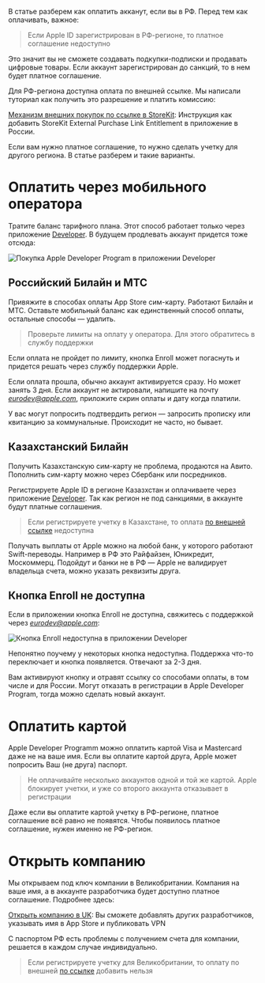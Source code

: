 В статье разберем как оплатить акканут, если вы в РФ. Перед тем как оплачивать, важное:

> Если Apple ID зарегистрирован в РФ-регионе, то платное соглашение недоступно

Это значит вы не сможете создавать подкупки-подписки и продавать цифровые товары. Если аккаунт зарегистрирован до санкций, то в нем будет платное соглашение.

Для РФ-региона доступна оплата по внешней ссылке. Мы написали туториал как получить это разрешение и платить комиссию:

[Механизм внешних покупок по ссылке в StoreKit](https://sparrowcode.io/ru/tutorials/storekit-external-purchase-link-entitlement-ru): Инструкция как добавить StoreKit External Purchase Link Entitlement в приложение в России.

Если вам нужно платное соглашение, то нужно сделать учетку для другого региона. В статье разберем и такие варианты.

# Оплатить через мобильного оператора

Тратите баланс тарифного плана. Этот способ работает только через приложение [Developer](https://apps.apple.com/us/app/apple-developer/id640199958). В будущем продлевать аккаунт придется тоже отсюда:

![Покупка Apple Developer Program в приложении Developer](https://cdn.sparrowcode.io/tutorials/pay-for-apple-developer-account-from-ru/payment.png?v=2)

## Российский Билайн и МТС

Привяжите в способах оплаты App Store сим-карту. Работают Билайн и МТС. Оставьте мобильный баланс как единственный способ оплаты, остальные способы — удалить.

> Проверьте лимиты на оплату у оператора. Для этого обратитесь в службу поддержки

Если оплата не пройдет по лимиту, кнопка Enroll может погаснуть и придется решать через службу поддержки Apple.

Если оплата прошла, обычно аккаунт активируется сразу. Но может занять 3 дня. Если аккаунт не актировали, напишите на почту *eurodev@apple.com*, приложите скрин оплаты и дату когда платили.

У вас могут попросить подтвердить регион — запросить прописку или квитанцию за коммунальные. Происходит не часто, но бывает.

## Казахстанский Билайн

Получить Казахстанскую сим-карту не проблема, продаются на Авито. Пополнить сим-карту можно через Сбербанк или посредников.

Регистрируете Apple ID в регионе Казазхстан и оплачиваете через приложение [Developer](https://apps.apple.com/us/app/apple-developer/id640199958). Так как регион не под санкциями, в аккаунте будут платные соглашения.

> Если регистрируете учетку в Казахстане, то оплата [по внешней ссылке](https://sparrowcode.io/ru/tutorials/storekit-external-purchase-link-entitlement-ru) недоступна

Получать выплаты от Apple можно на любой банк, у которого работают Swift-переводы. Например в РФ это Райфайзен, Юникредит, Москоммерц. Подойдут и банки не в РФ  — Apple не валидирует владельца счета, можно указать реквизиты друга.

## Кнопка Enroll не доступна

Если в приложении кнопка Enroll не доступна, свяжитесь с поддержкой через *eurodev@apple.com*:

![Кнопка Enroll недоступна в приложении Developer](https://cdn.sparrowcode.io/tutorials/pay-for-apple-developer-account-from-ru/enroll-disabled.png?v=2)

Непонятно поучему у некоторых кнопка недоступна. Поддержка что-то переключает и кнопка появляется. Отвечают за 2-3 дня.

Вам активируют кнопку и отравят ссылку со способами оплаты, в том числе и для России. Могут отказать в регистрации в Apple Developer Program, тогда можно сделать новый аккаунт.

# Оплатить картой

Apple Developer Programm можно оплатить картой Visa и Mastercard даже не на ваше имя. Если вы оплатите картой друга, Apple может попросить Ваш (не друга) паспорт.

> Не оплачивайте несколько аккаунтов одной и той же картой. Apple блокирует учетки, и уже со второго аккаунта отказывает в регистрации

Даже если вы оплатите картой учетку в РФ-регионе, платное соглашение всё равно не появятся. Чтобы появилось платное соглашение, нужен именно не РФ-регион.

# Открыть компанию

Мы открываем под ключ компании в Великобритании. Компания на ваше имя, а в аккаунте разработчика будет доступно платное соглашение. Подробнее здесь:

[Открыть компанию в UK](https://sparrowcode.io/ru/business/company_registration): Вы сможете добавлять других разработчиков, указывать имя в App Store и публиковать VPN

С паспортом РФ есть проблемы с получением счета для компании, решается в каждом случае индивидуально.

> Если регистрируете учетку для Великобритании, то оплату по внешней [по ссылке](https://sparrowcode.io/ru/tutorials/storekit-external-purchase-link-entitlement-ru) добавить нельзя